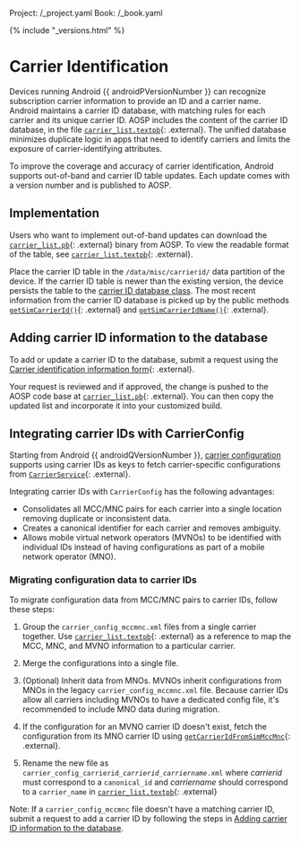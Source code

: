 Project: /_project.yaml
Book: /_book.yaml

{% include "_versions.html" %}

<!--
  Copyright 2018 The Android Open Source Project

  Licensed under the Apache License, Version 2.0 (the "License");
  you may not use this file except in compliance with the License.
  You may obtain a copy of the License at

      http://www.apache.org/licenses/LICENSE-2.0

  Unless required by applicable law or agreed to in writing, software
  distributed under the License is distributed on an "AS IS" BASIS,
  WITHOUT WARRANTIES OR CONDITIONS OF ANY KIND, either express or implied.
  See the License for the specific language governing permissions and
  limitations under the License.
-->

# Carrier Identification

Devices running Android {{ androidPVersionNumber }} can recognize subscription
carrier information to
provide an ID and a carrier name. Android maintains a carrier ID database, with
matching rules for each carrier and its unique carrier ID. AOSP includes the
content of the carrier ID database, in the file
[`carrier_list.textpb`](https://android.googlesource.com/platform/packages/providers/TelephonyProvider/+/master/assets/carrier_list.textpb){: .external}.
The unified database minimizes duplicate logic in apps that need to identify
carriers and limits the exposure of carrier-identifying attributes.

To improve the coverage and accuracy of carrier identification, Android supports
out-of-band and carrier ID table updates. Each update comes with a version
number and is published to AOSP.

## Implementation

Users who want to implement out-of-band updates can download the
[`carrier_list.pb`](https://android.googlesource.com/platform/packages/providers/TelephonyProvider/+/master/assets/carrier_list.pb){: .external}
binary from AOSP. To view the readable format of the table, see
[`carrier_list.textpb`](https://android.googlesource.com/platform/packages/providers/TelephonyProvider/+/master/assets/carrier_list.textpb){: .external}.

Place the carrier ID table in the `/data/misc/carrierid/` data partition of the
device. If the carrier ID table is newer than the existing version, the device
persists the table to the
[carrier ID database class](https://developer.android.com/reference/android/provider/Telephony.CarrierId).
The most recent information from the carrier ID database is picked up by the
public methods
[`getSimCarrierId()`](https://developer.android.com/reference/android/telephony/TelephonyManager#getSimCarrierId()){: .external}
and
[`getSimCarrierIdName()`](https://developer.android.com/reference/android/telephony/TelephonyManager#getSimCarrierIdName()){: .external}.

## Adding carrier ID information to the database

To add or update a carrier ID to the database, submit a request using the
[Carrier identification information form](https://docs.google.com/forms/d/1KjwTaExKRjkE9tbR9yavBrGzwvuz1dNku2Ae_7GrdUQ/viewform?edit_requested=true){: .external}.

Your request is reviewed and if approved, the change is pushed to the AOSP code
base at
[`carrier_list.pb`](https://android.googlesource.com/platform/packages/providers/TelephonyProvider/+/master/assets/carrier_list.pb){: .external}.
You can then copy the updated list and incorporate it into your customized
build.

## Integrating carrier IDs with CarrierConfig

Starting from Android {{ androidQVersionNumber }},
[carrier configuration](/devices/tech/config/carrier) supports
using carrier IDs as keys to fetch carrier-specific configurations from
[`CarrierService`](https://developer.android.com/reference/android/service/carrier/CarrierService){: .external}.

Integrating carrier IDs with `CarrierConfig` has the following advantages:

-   Consolidates all MCC/MNC pairs for each carrier into a single location
    removing duplicate or inconsistent data.
-   Creates a canonical identifier for each carrier and removes ambiguity.
-   Allows mobile virtual network operators (MVNOs) to be identified with
    individual IDs instead of having configurations as part of a mobile network
    operator (MNO).

### Migrating configuration data to carrier IDs

To migrate configuration data from MCC/MNC pairs to carrier IDs, follow
these steps:

1.  Group the `carrier_config_mccmnc.xml` files from a single carrier together.
    Use
    [`carrier_list.textpb`](https://android.googlesource.com/platform/packages/providers/TelephonyProvider/+/master/assets/carrier_list.textpb){: .external}
    as a reference to map the MCC, MNC, and MVNO information to a particular
    carrier.

1.  Merge the configurations into a single file.

1.  (Optional) Inherit data from MNOs. MVNOs inherit configurations from
    MNOs in the legacy `carrier_config_mccmnc.xml` file. Because carrier IDs
    allow all carriers including MVNOs to have a dedicated config file, it's
    recommended to include MNO data during migration.

1.  If the configuration for an MVNO carrier ID doesn't exist, fetch the
    configuration from its MNO carrier ID using
    [`getCarrierIdFromSimMccMnc`](https://developer.android.com/reference/android/telephony/TelephonyManager#getCarrierIdFromSimMccMnc()){: .external}.

1.  Rename the new file as
    <code>carrier\_config\_carrierid\_<var>carrierid</var>\_<var>carriername</var>.xml</code>
    where <var>carrierid</var> must correspond to a `canonical_id` and
    <var>carriername</var> should correspond to a `carrier_name` in
    [`carrier_list.textpb`](https://android.googlesource.com/platform/packages/providers/TelephonyProvider/+/master/assets/carrier_list.textpb){: .external}

Note: If a `carrier_config_mccmnc` file doesn't have a matching
    carrier ID, submit a request to add a carrier ID by following the steps in
    [Adding carrier ID information to the database](#adding_carrier_id_information_to_the_database).

